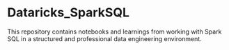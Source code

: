 # Dataricks_SparkSQL
This repository contains notebooks and learnings from working with Spark SQL in a structured and professional data engineering environment.
